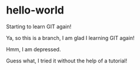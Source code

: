 # hello-world
Starting to learn GIT again!

Ya, so this is a branch, I am glad I learning GIT again!

Hmm, I am depressed.

Guess what, I tried it without the help of a tutorial!
